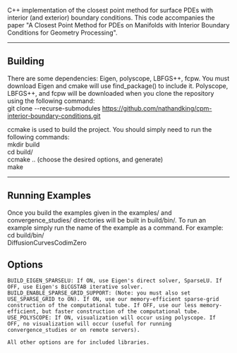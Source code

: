 C++ implementation of the closest point method for surface PDEs with interior (and exterior) boundary conditions. This code accompanies the paper "A Closest Point Method for PDEs on Manifolds with Interior Boundary Conditions for Geometry Processing".

---

## Building

There are some dependencies: Eigen, polyscope, LBFGS++, fcpw. You must download Eigen and cmake will use find_package() to include it. Polyscope, LBFGS++, and fcpw will be downloaded when you clone the repository using the following command:<br />
git clone --recurse-submodules https://github.com/nathandking/cpm-interior-boundary-conditions.git

ccmake is used to build the project. You should simply need to run the following commands: <br />
mkdir build <br />
cd build/ <br />
ccmake .. (choose the desired options, and generate) <br />
make <br />

---

## Running Examples

Once you build the examples given in the examples/ and convergence_studies/ directories will be built in build/bin/. To run an example simply run the name of the example as a command. For example: <br />
cd build/bin/ <br />
DiffusionCurvesCodimZero <br />

## Options

```BUILD_CUSTOM_SOLVER: If ON, use our partially matrix-free linear system solver. If OFF, option of BUILD_EIGEN_SPARSELU will appear.
BUILD_EIGEN_SPARSELU: If ON, use Eigen's direct solver, SparseLU. If OFF, use Eigen's BiCGSTAB iterative solver.
BUILD_ENABLE_SPARSE_GRID_SUPPORT: (Note: you must also set USE_SPARSE_GRID to ON). If ON, use our memory-efficient sparse-grid construction of the computational tube. If OFF, use our less memory-efficient, but faster construction of the computational tube.
USE_POLYSCOPE: If ON, visualization will occur using polyscope. If OFF, no visualization will occur (useful for running convergence_studies or on remote servers).

All other options are for included libraries.
```
